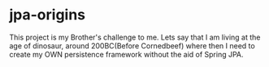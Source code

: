 # jpa-origins
This project is my Brother's challenge to me. Lets say that I am living at the age of dinosaur, around 200BC(Before Cornedbeef) where then I need to create my OWN persistence framework without the aid of Spring JPA.
